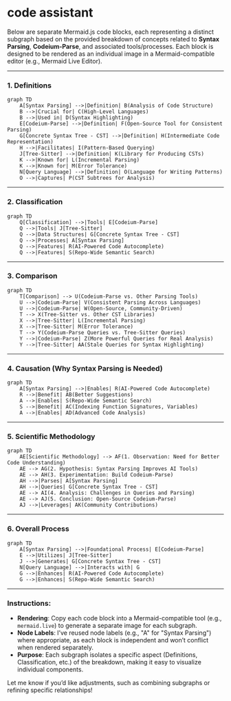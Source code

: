 # code assistant

Below are separate Mermaid.js code blocks, each representing a distinct subgraph based on the provided breakdown of concepts related to **Syntax Parsing**, **Codeium-Parse**, and associated tools/processes. Each block is designed to be rendered as an individual image in a Mermaid-compatible editor (e.g., Mermaid Live Editor).

---

### 1. Definitions
```mermaid
graph TD
    A[Syntax Parsing] -->|Definition| B(Analysis of Code Structure)
    B -->|Crucial for| C(High-Level Languages)
    B -->|Used in| D(Syntax Highlighting)
    E[Codeium-Parse] -->|Definition| F(Open-Source Tool for Consistent Parsing)
    G[Concrete Syntax Tree - CST] -->|Definition| H(Intermediate Code Representation)
    H -->|Facilitates| I(Pattern-Based Querying)
    J[Tree-Sitter] -->|Definition| K(Library for Producing CSTs)
    K -->|Known for| L(Incremental Parsing)
    K -->|Known for| M(Error Tolerance)
    N[Query Language] -->|Definition| O(Language for Writing Patterns)
    O -->|Captures| P(CST Subtrees for Analysis)
```

---

### 2. Classification
```mermaid
graph TD
    Q[Classification] -->|Tools| E[Codeium-Parse]
    Q -->|Tools| J[Tree-Sitter]
    Q -->|Data Structures| G[Concrete Syntax Tree - CST]
    Q -->|Processes| A[Syntax Parsing]
    Q -->|Features| R(AI-Powered Code Autocomplete)
    Q -->|Features| S(Repo-Wide Semantic Search)
```

---

### 3. Comparison
```mermaid
graph TD
    T[Comparison] --> U(Codeium-Parse vs. Other Parsing Tools)
    U -->|Codeium-Parse| V(Consistent Parsing Across Languages)
    U -->|Codeium-Parse| W(Open-Source, Community-Driven)
    T --> X(Tree-Sitter vs. Other CST Libraries)
    X -->|Tree-Sitter| L(Incremental Parsing)
    X -->|Tree-Sitter| M(Error Tolerance)
    T --> Y(Codeium-Parse Queries vs. Tree-Sitter Queries)
    Y -->|Codeium-Parse| Z(More Powerful Queries for Real Analysis)
    Y -->|Tree-Sitter| AA(Stale Queries for Syntax Highlighting)
```

---

### 4. Causation (Why Syntax Parsing is Needed)
```mermaid
graph TD
    A[Syntax Parsing] -->|Enables| R(AI-Powered Code Autocomplete)
    R -->|Benefit| AB(Better Suggestions)
    A -->|Enables| S(Repo-Wide Semantic Search)
    S -->|Benefit| AC(Indexing Function Signatures, Variables)
    A -->|Enables| AD(Advanced Code Analysis)
```

---

### 5. Scientific Methodology
```mermaid
graph TD
    AE[Scientific Methodology] --> AF(1. Observation: Need for Better Code Understanding)
    AE --> AG(2. Hypothesis: Syntax Parsing Improves AI Tools)
    AE --> AH(3. Experimentation: Build Codeium-Parse)
    AH -->|Parses| A[Syntax Parsing]
    AH -->|Queries| G[Concrete Syntax Tree - CST]
    AE --> AI(4. Analysis: Challenges in Queries and Parsing)
    AE --> AJ(5. Conclusion: Open-Source Codeium-Parse)
    AJ -->|Leverages| AK(Community Contributions)
```

---

### 6. Overall Process
```mermaid
graph TD
    A[Syntax Parsing] -->|Foundational Process| E[Codeium-Parse]
    E -->|Utilizes| J[Tree-Sitter]
    J -->|Generates| G[Concrete Syntax Tree - CST]
    N[Query Language] -->|Interacts with| G
    G -->|Enhances| R(AI-Powered Code Autocomplete)
    G -->|Enhances| S(Repo-Wide Semantic Search)
```

---

### Instructions:
- **Rendering**: Copy each code block into a Mermaid-compatible tool (e.g., `mermaid.live`) to generate a separate image for each subgraph.
- **Node Labels**: I’ve reused node labels (e.g., "A" for "Syntax Parsing") where appropriate, as each block is independent and won’t conflict when rendered separately.
- **Purpose**: Each subgraph isolates a specific aspect (Definitions, Classification, etc.) of the breakdown, making it easy to visualize individual components.

Let me know if you’d like adjustments, such as combining subgraphs or refining specific relationships!